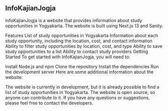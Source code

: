 ## InfoKajianJogja
InfoKajianJogja is a website that provides information about study opportunities in Yogyakarta. The website is built using Next.js 13 and Sanity.


Features
List of study opportunities in Yogyakarta
Information about each study opportunity, including the location, cost, and contact information
Ability to filter study opportunities by location, cost, and type
Ability to save study opportunities to a list
Ability to contact study providers
Getting Started
To get started with InfoKajianJogja, you will need to:



Install Node.js and npm
Clone the repository
Install the dependencies
Run the development server
Here are some additional information about the website:


The website is currently in development, but it is already possible to find a list of study opportunities in Yogyakarta.
The website is open source, so anyone can contribute to it.
If you have any questions or suggestions, please feel free to contact the developers.
